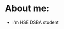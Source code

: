 # About me:




- I'm HSE DSBA student
<!--
- 🌱 I’m currently learning 
- 👯 I’m looking to collaborate on 
- 🤔 I’m looking for help with 
- 💬 Ask me about 
- 📫 How to reach me: 
- ⚡ Fun fact: 
<!--
